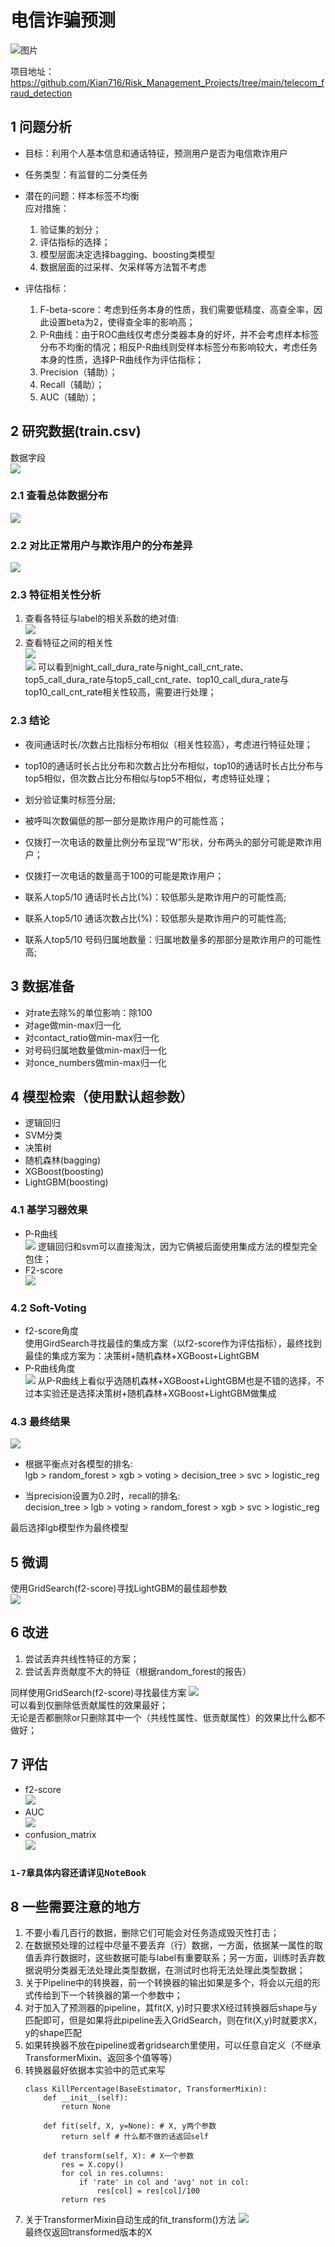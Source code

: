 # 电信诈骗预测
![图片](./picture/1.jpg)

项目地址：https://github.com/Kian716/Risk_Management_Projects/tree/main/telecom_fraud_detection

## 1 问题分析

- 目标：利用个人基本信息和通话特征，预测用户是否为电信欺诈用户

- 任务类型：有监督的二分类任务

- 潜在的问题：样本标签不均衡    
应对措施：
    1. 验证集的划分；
    2. 评估指标的选择；
    3. 模型层面决定选择bagging、boosting类模型
    4. 数据层面的过采样、欠采样等方法暂不考虑

- 评估指标：
    1. F-beta-score：考虑到任务本身的性质，我们需要低精度、高查全率，因此设置beta为2，使得查全率的影响高；
    2. P-R曲线：由于ROC曲线仅考虑分类器本身的好坏，并不会考虑样本标签分布不均衡的情况；相反P-R曲线则受样本标签分布影响较大，考虑任务本身的性质，选择P-R曲线作为评估指标；
    3. Precision（辅助）；
    4. Recall（辅助）；
    5. AUC（辅助）；

## 2 研究数据(train.csv)
数据字段  
![](./picture/17.png)
### 2.1 查看总体数据分布
![](./picture/2.png)
### 2.2 对比正常用户与欺诈用户的分布差异
![](./picture/3.png)
### 2.3 特征相关性分析
1. 查看各特征与label的相关系数的绝对值:  
![](./picture/4.png)
2. 查看特征之间的相关性  
![](./picture/5.png)    
![](./picture/6.png)
可以看到night_call_dura_rate与night_call_cnt_rate、 top5_call_dura_rate与top5_call_cnt_rate、top10_call_dura_rate与top10_call_cnt_rate相关性较高，需要进行处理；

### 2.3 结论
- 夜间通话时长/次数占比指标分布相似（相关性较高），考虑进行特征处理；
- top10的通话时长占比分布和次数占比分布相似，top10的通话时长占比分布与top5相似，但次数占比分布相似与top5不相似，考虑特征处理；
- 划分验证集时标签分层;

- 被呼叫次数偏低的那一部分是欺诈用户的可能性高；
- 仅拨打一次电话的数量比例分布呈现“W”形状，分布两头的部分可能是欺诈用户；
- 仅拨打一次电话的数量高于100的可能是欺诈用户；
- 联系人top5/10 通话时长占比(%)：较低那头是欺诈用户的可能性高;
- 联系人top5/10 通话次数占比(%)：较低那头是欺诈用户的可能性高;
- 联系人top5/10 号码归属地数量：归属地数量多的那部分是欺诈用户的可能性高;

## 3 数据准备
- 对rate去除%的单位影响：除100
- 对age做min-max归一化
- 对contact_ratio做min-max归一化
- 对号码归属地数量做min-max归一化
- 对once_numbers做min-max归一化

## 4 模型检索（使用默认超参数）
- 逻辑回归
- SVM分类
- 决策树
- 随机森林(bagging)
- XGBoost(boosting)
- LightGBM(boosting)

### 4.1 基学习器效果
- P-R曲线   
![](./picture/7.png)
逻辑回归和svm可以直接淘汰，因为它俩被后面使用集成方法的模型完全包住；
- F2-score  
![](./picture/8.png)

### 4.2 Soft-Voting
- f2-score角度  
使用GirdSearch寻找最佳的集成方案（以f2-score作为评估指标），最终找到最佳的集成方案为：决策树+随机森林+XGBoost+LightGBM
- P-R曲线角度  
![](./picture/9.png)
从P-R曲线上看似乎选随机森林+XGBoost+LightGBM也是不错的选择，不过本实验还是选择决策树+随机森林+XGBoost+LightGBM做集成

### 4.3 最终结果
![](./picture/10.png)
- 根据平衡点对各模型的排名:    
lgb > random_forest > xgb > voting > decision_tree > svc > logistic_reg

- 当precision设置为0.2时，recall的排名:   
decision_tree > lgb > voting > random_forest > xgb > svc > logistic_reg

最后选择lgb模型作为最终模型

## 5 微调
使用GridSearch(f2-score)寻找LightGBM的最佳超参数   
![](./picture/11.png)

## 6 改进
1. 尝试丢弃共线性特征的方案；
2. 尝试丢弃贡献度不大的特征（根据random_forest的报告）

同样使用GridSearch(f2-score)寻找最佳方案
![](./picture/12.png)    
可以看到仅删除低贡献属性的效果最好；    
无论是否都删除or只删除其中一个（共线性属性、低贡献属性）的效果比什么都不做好；  

## 7 评估
- f2-score  
![](./picture/13.png)    
- AUC  
![](./picture/14.png)    
- confusion_matrix  
![](./picture/15.png)    


### `1-7章具体内容还请详见NoteBook` 

## 8 一些需要注意的地方
1. 不要小看几百行的数据，删除它们可能会对任务造成毁灭性打击；
2. 在数据预处理的过程中尽量不要丢弃（行）数据，一方面，依据某一属性的取值丢弃行数据时，这些数据可能与label有重要联系；另一方面，训练时丢弃数据说明分类器无法处理此类型数据，在测试时也将无法处理此类型数据；
3. 关于Pipeline中的转换器，前一个转换器的输出如果是多个，将会以元组的形式传给到下一个转换器的第一个参数中；
4. 对于加入了预测器的pipeline，其fit(X, y)时只要求X经过转换器后shape与y匹配即可，但是如果将此pipeline丢入GridSearch，则在fit(X,y)时就要求X，y的shape匹配
5. 如果转换器不放在pipeline或者gridsearch里使用，可以任意自定义（不继承TransformerMixin、返回多个值等等）
6. 转换器最好依据本实验中的范式来写
    ```
    class KillPercentage(BaseEstimator, TransformerMixin):
        def __init__(self):
            return None
        
        def fit(self, X, y=None): # X, y两个参数
            return self # 什么都不做的话返回self
        
        def transform(self, X): # X一个参数
            res = X.copy()
            for col in res.columns:
                if 'rate' in col and 'avg' not in col:
                    res[col] = res[col]/100
            return res
    ```
7. 关于TransformerMixin自动生成的fit_transform()方法
![](./picture/16.png)    
最终仅返回transformed版本的X





